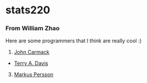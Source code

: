 # stats220
### From William Zhao

Here are some programmers that I think are really cool :)
1. [John Carmack](https://en.wikipedia.org/wiki/John_Carmack)
* [Terry A. Davis](https://en.wikipedia.org/wiki/Terry_A._Davis)
3. [Markus Persson](https://en.wikipedia.org/wiki/Markus_Persson)
   
